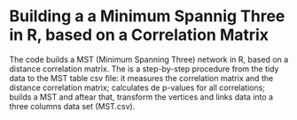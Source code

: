 # Building a a Minimum Spannig Three in R, based on a Correlation Matrix
The code builds a MST (Minimum Spanning Three) network in R,  based on a distance correlation matrix. The is a step-by-step procedure from the tidy data to the MST table csv file: it measures the correlation matrix and the distance correlation matrix; calculates de p-values for all correlations; builds a MST and aftear that, transform the vertices and links data into a three columns data set (MST.csv).
